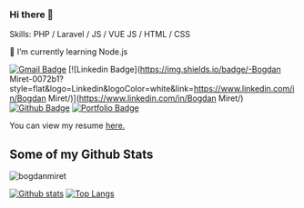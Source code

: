 ### Hi there 👋

Skills: PHP / Laravel / JS / VUE JS / HTML / CSS

🌱 I’m currently learning Node.js

[![Gmail Badge](https://img.shields.io/badge/-miretbogdan@gmail.com-c14438?style=flat&logo=Gmail&logoColor=white&link=mailto:miretbogdan@gmail.com)](mailto:miretbogdan@gmail.com) 
[![Linkedin Badge](https://img.shields.io/badge/-Bogdan Miret-0072b1?style=flat&logo=Linkedin&logoColor=white&link=https://www.linkedin.com/in/Bogdan Miret/)](https://www.linkedin.com/in/Bogdan Miret/) [![Github Badge](https://img.shields.io/badge/-bogdanmiret-grey?style=flat&logo=github&logoColor=white&link=https://github.com/bogdanmiret/)](https://www.github.com/bogdanmiret/) [![Portfolio Badge](https://img.shields.io/badge/portfolio-web-blue?style=flat&link=bogdanm.net/)](bogdanm.net/) <p align='left'> You can view my resume <a href='bogdanm.net/resume ' target=_blank><u>here</u>.</a></p>
## Some of my Github Stats
<p align=left> <img src=https://komarev.com/ghpvc/?username=bogdanmiret alt=bogdanmiret /> </p>

[![Github stats](https://github-readme-stats.vercel.app/api?username=bogdanmiret&show_icons=true&include_all_commits=true)](https://github.com/bogdanmiret/github-readme-stats)
[![Top Langs](https://github-readme-stats.vercel.app/api/top-langs/?username=bogdanmiret&layout=compact)](https://github.com/bogdanmiret/github-readme-stats)


